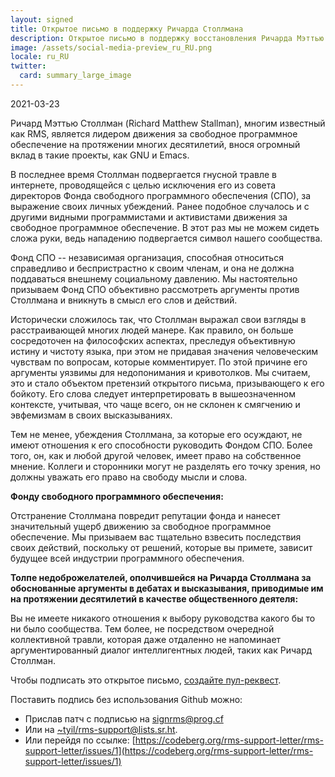 ```yaml
---
layout: signed
title: Открытое письмо в поддержку Ричарда Столлмана
description: Открытое письмо в поддержку восстановления Ричарда Мэттью Столлмана в Фонде свободного программного обеспечения
image: /assets/social-media-preview_ru_RU.png
locale: ru_RU
twitter:
  card: summary_large_image
---
```


2021-03-23

Ричард Мэттью Столлман (Richard Matthew Stallman), многим известный как RMS,
является лидером движения за свободное программное обеспечение на протяжении
многих десятилетий, внося огромный вклад в такие проекты, как GNU и Emacs.

В последнее время Столлман подвергается гнусной травле в интернете,
проводящейся с целью исключения его из совета директоров Фонда свободного
программного обеспечения (СПО), за выражение своих личных убеждений. Ранее
подобное случалось и с другими видными программистами и активистами движения за
свободное программное обеспечение. В этот раз мы не можем сидеть сложа руки,
ведь нападению подвергается символ нашего сообщества.

Фонд СПО -- независимая организация, способная относиться справедливо и
беспристрастно к своим членам, и она не должна поддаваться внешнему социальному
давлению. Мы настоятельно призываем Фонд СПО объективно рассмотреть аргументы
против Столлмана и вникнуть в смысл его слов и действий.

Исторически сложилось так, что Столлман выражал свои взгляды в расстраивающей
многих людей манере. Как правило, он больше сосредоточен на философских
аспектах, преследуя объективную истину и чистоту языка, при этом
не придавая значения человеческим чувствам по вопросам, которые комментирует. По этой
причине его аргументы уязвимы для недопонимания и кривотолков. Мы считаем, это
и стало объектом претензий открытого письма, призывающего к его бойкоту. Его
слова следует интерпретировать в вышеозначенном контексте, учитывая, что чаще
всего, он не склонен к смягчению и эвфемизмам в своих высказываниях.

Тем не менее, убеждения Столлмана, за которые его осуждают, не имеют отношения к
его способности руководить Фондом СПО. Более того, он, как и любой другой человек,
имеет право на собственное мнение. Коллеги и сторонники могут не разделять его
точку зрения, но должны уважать его право на свободу мысли и слова.

**Фонду свободного программного обеспечения:**

Отстранение Столлмана повредит репутации фонда и нанесет значительный ущерб
движению за свободное программное обеспечение. Мы призываем вас тщательно
взвесить последствия своих действий, поскольку от решений, которые вы примете,
зависит будущее всей индустрии программного обеспечения.

**Толпе недоброжелателей, ополчившейся на Ричарда Столлмана за обоснованные аргументы
в дебатах и высказывания, приводимые им на протяжении десятилетий в качестве
общественного деятеля:**

Вы не имеете никакого отношения к выбору руководства какого бы то ни было сообщества.
Тем более, не посредством очередной коллективной травли, которая даже отдаленно
не напоминает аргументированный диалог интеллигентных людей, таких как Ричард Столлман.

Чтобы подписать это открытое письмо, [создайте пул-реквест](https://github.com/rms-support-letter/rms-support-letter.github.io/pulls).

Поставить подпись без использования Github можно:
- Прислав патч с подписью на [signrms@prog.cf](mailto:signrms@prog.cf) 
- Или на [~tyil/rms-support@lists.sr.ht](mailto:~tyil/rms-support@lists.sr.ht).
- Или перейдя по ссылке: [https://codeberg.org/rms-support-letter/rms-support-letter/issues/1](https://codeberg.org/rms-support-letter/rms-support-letter/issues/1)
